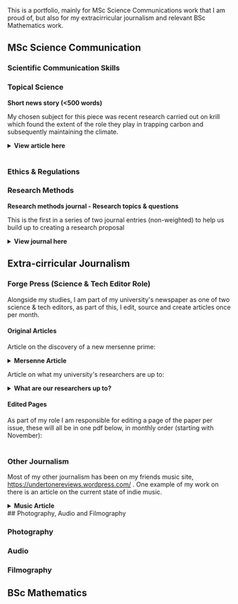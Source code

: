 
This is a portfolio, mainly for MSc Science Communications work that I am proud of, but also for my extracirricular journalism and relevant BSc Mathematics work.

## MSc Science Communication

### Scientific Communication Skills

### Topical Science

<b>Short news story (<500 words) </b> <br/>

My chosen subject for this piece was recent research carried out on krill which found the extent of the role they play in trapping carbon and subsequently maintaining the climate. <br/>

<details> 
  <summary> <b> View article here </b> </summary>
Tiny crustaceans found in the Antarctic are vital for our climate, but face fatal risks, biologists from Imperial have found. <br/>
<br/>

Euphausiacea, or as they are informally known, krill, are crustaceans that play an important role in biodiversity and population stability. But they are so much more; research carried out by Imperial has found Antarctic krill also to be responsible for a surprising amount of carbon locking; however, climate change and fishing are having a direct impact on the population. <br/>
<br/>

“Though delicious for whales, krill are also climate engineers, helping to lock carbon deeper in the ocean where it cannot return to the atmosphere so quickly.” Said Dr Anna Belcher, Ecological Biogeochemist at the British Antarctic Survey. <br/>
<br/>

Carbon locking is a result of photosynthesis, this is the process by which chlorophyll-containing plants absorb carbon dioxide from the environment and release oxygen. After that, the carbon remains trapped within the plant until it dies. Instead of photosynthesising themselves, these crustaceans eat microscopic plants known as phytoplankton. The carbon is subsequently trapped within the krill. Once their stomachs are filled, they migrate vertically down to the deep ocean, where they release the carbon through malting and faeces. <br/>
<br/>

This will stay trapped in the bottom of the ocean for at least 100 years, rendering the Southern Ocean a carbon sink capable of holding the equivalent of between 4 and 46 billion dollars of storage from their massive 20 million metric tonnes per year, which is comparable to levels within salt marshes, mangroves, and seagrass habitats. <br/>
<br/>

Other examples of carbon sinks include oil and natural gases; however, due to human consumption, these are depleting and releasing carbon dioxide into the atmosphere. Krill not only maintains aquatic populations but also prevents us from burning up any quicker than we already are. <br/>
<br/>

Despite this, it is not all good news for the krill; global warming and fishing practices are causing them to die out at a worrying rate. For fishing, they are caught for food and bait, losing their own populations and unintentionally contributing to the loss of other species. Furthermore, they face increasing polar temperatures. Water temperatures on the west Antarctic peninsula have risen by 1°C since 1955, causing a significant change for species that have evolved to specific conditions. <br/>
<br/>

Measures must be taken to conserve the earth's krill and, as a result, our atmosphere. <br/>
<br/>

“The health of the Antarctic ecosystem hinges on how much krill is available in the future.” Jen Walsh stressed after working in the Southern Ocean. <br/>
<br/>

Research found that at least 30% of global oceans must be protected from fishing practices to maintain a sustainable krill population. One example of this in the Southern Ocean is Area 48, where an annual krill catching limit of 620,000 metric tonnes per year was set. This is due to numbers reaching a 450,781 metric tonne high in 2020. <br/>
<br/>
 
Fishing has been addressed, but measures are useless if our oceans continue to heat up. 

</details>

<br/>

### Ethics & Regulations

### Research Methods

<b> Research methods journal - Research topics & questions </b> <br/>

This is the first in a series of two journal entries (non-weighted) to help us build up to creating a research proposal

<details> 
  <summary> <b> View journal here </b> </summary>
Within my science communication degree, my research interests are centred around delving into the current gap of information both in the general public and people of power regarding the spread of diseases, epidemics, and pandemics, with a focus on modern health events. I am interested in firstly finding the extent of this gap of knowledge but also figuring out how best to tackle this inequality using research and knowledge from professionals in the field. <br/>
  <br/>
I chose this research area since I have previously been taught a lot about the mathematics and systems behind how diseases spread and how to combat them in an efficient way. This was my favourite section of my bachelors, as I felt like I had truly understood why certain government measures are put in place; however, it took going to university to find out. A lot of the public and influential individuals, such as those in parliament, may be less informed, especially depending on the media they consume. For example, if someone consumes GB news, they are more likely to hold right-wing values (see Patrona. 2024), and this can have a knock-on effect on what they believe the causes and methods to deal with them are. <br/>
  <br/>
Frackowiak et. al. found that liberal views reduced discriminatory views against immigrants as well as more trust in the scientists, whereas the opposite was true for the conservative group (see Frackowiak et al. 2023). One example of this type of media was ex-American President Trump framing COVID-19 as the “Chinese virus” (see Bolsen et al. 2020). Combatting this type of misinformation may be an impossible task in the current political climate, but figuring out how to communicate efficiently should bring more clarity on how to signal the truth. <br/>
  <br/>
This has been incredibly relevant over the past few years globally with events such as COVID-19 and the health ministry’s approach to dealing with it on top of the prime minister holding parties during lockdown, all whilst he was lying to the country and parliament (see Bowman et al. 2023). <br/>
  <br/>
The main research questions that I want to understand more are as follows:
<ul>
  <li>How much would policymakers/politicians know about how to deal with another pandemic?</li>
  <li>How big is the knowledge gap between professionals and the general public? How can it be closed?</li>
  <li>What are the best methods of communicating around big health events like COVID?</li>
</ul>
 
During my dissertation, I will undertake my own primary research. I will create questionnaires and surveys for both educated and uneducated groups about the spread of diseases to highlight the main differences within knowledge levels and the forms of media they would find most helpful. I aim to talk to the professionals from my undergraduate school who specialise in the field and ask what their opinions on the education of mathematical biology and how they think this information should be spread are. I also aim to interview local politicians from a range of parties to see what they know and how much they are willing to learn and use in their campaigns. <br/>
<br/>

Outside of my own primary research, I will be mainly using academic journals, both on the scientific side of the problem and also the commentaries made on past events and actions. <br/>
<br/>
<b>Bibliography</b> </br>
<br/>

Bolsen, T., Palm, R. and Kingsland, J.T. (2020). Framing the Origins of COVID-19. Science Communication, [online] 42(5). doi:https://doi.org/10.1177/1075547020953603. <br/>

Bowman, D.C. and Roe-Crines, A.S. (2023). The End of the Rhetorical Line? The ‘Partygate’ Investigation into former UK Prime Minister, Boris Johnson. The Political Quarterly, 94(3). doi:https://doi.org/10.1111/1467-923x.13296. <br/>

Frackowiak, M., Pascale Sophie Russell, Rusconi, P., Fasoli, F. and Smadar Cohen‐Chen (2023). Political orientation, trust and discriminatory beliefs during the COVID‐19 pandemic: Longitudinal evidence from the United Kingdom. British Journal of Social Psychology, 62(4), pp.1897–1924. doi:https://doi.org/10.1111/bjso.12662. <br/>
‌Patrona, M. (2024). ‘Softballs’ for ‘Hardballs’: The congenial political interview on right-wing partisan TV news outlets. Journalism. doi:https://doi.org/10.1177/14648849241228096. <br/>
</details>

## Extra-cirricular Journalism

### Forge Press (Science & Tech Editor Role)

Alongside my studies, I am part of my university's newspaper as one of two science & tech editors, as part of this, I edit, source and create articles once per month.

#### <b>Original Articles</b>

Article on the discovery of a new mersenne prime:

<details> 
  <summary> <b> Mersenne Article </b> </summary>
New prime discovery blows previous records out of the water. <br/>
<br/>

Recently, both the largest Mersenne prime and the largest prime in general was found, this is a very important discovery in the areas of mathematics and computational power. This was the 52<sup>nd</sup> Mersenne prime ever found and between the previous discovery and this one, it took mathematicians 7 years using specialist software to do so. <br/>
<br/>

A Mersenne prime is a prime number of the form 2<sup>p</sup> - 1 where p is a pre-existing prime number. To start with, these numbers are small, the first three being 3, 7 and 31 but very quickly ramps up, with the 10<sup>th</sup> Mersenne already reaching 27 digits. In 1995, in aide of finding these huge numbers, the Great Internet Mersenne Prime Search (GIMPS) was set up to corroborate efforts by several mathematicians as well as releasing free software for the sole purpose of finding Mersennes. <br/>
<br/>

Luke Durant, an ex-NVIDIA employee turned researcher was the person responsible for the discovery, he did this by creating a “cloud supercomputer” of GPUs all simultaneously using the GIMPS software. This resulted in the discovery of a number 16 million digits larger than the 51st Mersenne prime, a 41 million digit number I can’t even begin to type out. But in the form mentioned earlier, this is written as 2<sup>136,279,841</sup> - 1. <br/>
<br/>

New prime numbers are a very relevant concept with applications within mathematics and computer science. After the searching process, these numbers need to be checked since the  calculations have many stages where it can go wrong, for example, 2<sup>74,207,281</sup> - 1 took roughly 34 quadrillion steps. Checking these primes helps consolidate otherwise hard to verify algorithms. This algorithm checking helps train GPUs to become more efficient. <br/>
<br/>

In mathematics, and specifically number theory, prime numbers are and have always been an area of great interest. Mersenne primes have a particular link to perfect numbers, these are numbers where the number itself is equal to the sum of all its divisors. This tell us that if 2<sup>p</sup> - 1 is a prime, then 2<sup>p - 1</sup>(2<sup>p</sup> - 1) is a perfect number. <br/>
<br/>

Luke received $3000 for this discovery, but is using this to donate towards the Alabama School of Math and Science, so clearly did it out of passion for the field. <br/>
<br/>

</details>

Article on what my university's researchers are up to:

<details> 
  <summary> <b> What are our researchers up to? </b> </summary>
What are our researchers up to? A university-wide view at Sheffield's recent work <br/>
<br/>

All over university, the lecturers we know and see every week, are all highly accomplished academics, with a plethora of research topics and papers between them. In recent months there have been some incredible advancements spearheaded by both the researchers at this uni and their research teams. These range from conservation efforts within turtle populations to developments in 6G networks. This article will explore several of these.<br/>
<br/>

<b>Biologists find new information about turtle fertility.</b> <br/>
<br/>

In first-of-its-kind research, scientists from Sheffield University have developed techniques to help understand the fertility rates within turtles and tortoises. To do this, the team, led by PhD student Alessia Lavigne, used microscopic techniques, mainly developed for bird eggs to freeze and subsequently analyse their states.<br/>
<br/>

These experiments led to the discovery that 75% of undeveloped eggs that had been viewed were fertilised, however contained embryos that died at an early stage. This was mainly true for wild sea turtles, whereas with giant turtles, it was found that their problems lie in the fertilisation rate.<br/>
<br/>

This research has helped conservation teams differ their focus for various species, for example, protecting wild turtle's embryonic growth via looking after nests.<br/>
<br/>

<b>Bioscientists uncover the MRSA mechanism responsible for its antibiotic resistance.</b><br/>
<br/>

MRSA is one of the most prolific bacteria and is typically harmless outside the body. But when it gets in, it causes more than 120,000 deaths per year. This bacteria is infamous for its antibiotic resistance, being resistant to the entire group of beta-lactams.<br/>
<br/>

Previous work found that this was due to a new cell wall enzyme tailored to survive antibiotic exposure, but this isn’t everything. The multidisciplinary team of Bioscience’s Dr Simon Foster and Physics’ Dr Jamie Hobbs found that MRSA has evolved to have a division mechanism, allowing the bacteria to grow, split, and spread.<br/>
<br/>

This research has huge potential to help us develop more effective antibiotics and hopefully lower the risk of MRSA.<br/>
<br/>

<b>Engineering professor set to drive the push for 6G networks.</b><br/>
<br/>

After being awarded a prestigious research chair from the Royal Academy of Engineering, Professor Timothy O’Farrell FREng will work with Keysight Technologies with the goal of developing new waveforms for transmitting signals.<br/>
<br/>

Instead of the single waveforms used in earlier networks including 4G and 5G, 6G presents the problem of finding a method using multiple waveforms simultaneously since single waveforms aren’t an option. This is especially promising after the university opened the UKs first 6G radio systems facility.<br/>
<br/>

As O’Farrell stated, “6G will be an important technology in people’s lives beyond 2030.”<br/>
<br/>


</details>


#### <b>Edited Pages</b>

As part of my role I am responsible for editing a page of the paper per issue, these will all be in one pdf below, in monthly order (starting with November):<br/>
<br/>

<object data="forge_merge.pdf" width="500" height="800" type='application/pdf'/>

### Other Journalism

Most of my other journalism has been on my friends music site, <a href="url"> https://undertonereviews.wordpress.com/ </a>. One example of my work on there is an article on the current state of indie music.

<details> 
  <summary> <b> Music Article </b> </summary>
<b> Britain’s new age indie scene – a new sound is on the rise and you don’t want to miss out </b><br/>
  <br/>
A new wave of indie music has been brewing and the potential isn’t barred by any limits. Indie music has been huge in the UK for as long as I remember, but new factors are changing the sound of the new up-and-coming talent into something completely different. By Matthew Rowe. <br/>
<br/>

Indie music has often been praised as the voice of the younger generation, and you will often find that the youth will associate themselves with the sound of the ever-recognisable tunes of the Arctic Monkeys, the Strokes, and Pulp, just to name a few. These are big household names who have helped develop and create their own indie sound, one that will certainly never be forgotten. However, more recently, there has been a huge burst of creativity within the indie scene, with a lot of new talent alongside it. These new artists are helping preserve the meaning of indie while putting their own twist on it.<br/>
<br/>

As a genre, indie music has a massive cultural significance that can’t be ignored. For one, the university experience I’ve enjoyed wouldn’t have been anywhere as good without it. You can’t go to a party without soaking up indie music and its culture. My personal favourite venue, The Leadmill, is host to many indie nights out and so many great gigs; it is truly a hub of musical exploration and a place to have a damn good time (bless the £1.50 doubles). <br/>
<br/>

The sound may be developing but some things in indie don’t change. Themes in indie songs still follow consistent themes and messages. If I had a pound for every reference to how bad the Tories are in an indie song, I’d be deemed a Conservative voter. But this is what it’s all about: the voice of the youth expressing their opinions on a vast amount of issues both inside the UK and globally, one example being Declan McKenna‘s British Bombs, a modern-day cult classic that is recognisable instantaneously. The standard themes are being followed but some have rightfully been pushed further than others. Ideas of identity, self-worth and female empowerment have been made so much more vocal, creating an insight into issues recently pushed into the public’s eye, often to the distaste of the older generation. Two songs that I think show this beautifully are Lime Garden’s I Want To Be You and CMAT’s Whatever’s Inconvenient. The sounds of the greats don’t lose their value and are often replicated by bands wanting to reach the great hits their predecessors had. This is shown by Sheffield-based band The Reytons, who have adapted local legends and the Arctic Monkeys sound relatively successfully. If you are ever on a night out, it’s unexplainable, but the atmosphere will become electric whenever an indie banger comes on. <br/>
<br/>

These developments can’t purely be put down to indie music; the music scene as a whole has shifted in recent years. Huge developments in UK jazz, post-punk and rap have all had their impact on the genre, elevating it to a whole new level. This allows a level of creativity and it shows. Post-punk has had such an amazing impact; artists such as BC,NR have had such a huge impact, and other bands in the crank wave subgenre are interchangeable with indie. Hard-hitting indie bands Do Nothing, Dry Cleaning, and Courting are great examples of the development of indie in the post-punk direction. This isn’t the only way the scene has developed; spoken word has snuck its way in almost seamlessly. Leeds band Yard Act are a great example of this, often leaving the preconceptions of how an indie song should be laid out, allowing them to both create standard songs with funky hooks but also much more solemn monologues. This sound is also shown by the much more popular Wet Leg. <br/>
<br/>

Outside of the UK, very unexpected artists have been entering the domain. Rapper Lil Yachty gained a reputation for creating rap songs such as iSpy, but last year he took a huge risk by entering alternative indie with the very influential album Let’s Start Here. This was a complete change in vibe for the American artist but it paid off. The song Drive Me Crazy! is a perfect example of this new experimental feel he was going for, creating a perfect example of how the genre of rap has been infused into indie. The concept has been around for a while. Years ago, Arctic Monkeys collaborated with British icon Dizzie Rascal to create Temptation Greets You Like Your Naughty Friend. Bloc Party is known for mixing the two consistently, but it’s incredibly promising to see otherwise unexpected artists entering the subgenre. <br/>
<br/>

Here are some songs by the insane new talent that you need to hear:<br/>
<br/>
 <ul>
<li>I Want To Be You – Lime Garden (Single)</li>
 </ul> <br/>
This song is a perfect embodiment of how the standards held by those famous on TV lead to innate jealousy and a desire to change their body and lifestyle, highlighting the huge issues of being surrounded by these fake idols. This is consistent in Lime Garden’s music, a girl band who seamlessly expresses modern issues in their songs <br/>
<br/>

 <ul>
<li>Nearly Daffodils – English Teacher (Nearly Daffodils)</li>
 </ul> <br/>

Heavily post-punk inspired band English Teacher often takes a heavier, rock feel to indie, especially in this song sounding akin to a hybrid of Fontaines D.C., Dry Cleaning, and Wet Leg. The singer, ironically named Lily Fontaine, bridges the gap between a harsh, brutal instrumental and a much more melodic and soothing voice, despite still being able to shout out to drive home the whole point: “You can lead water to the daffodils, but you can’t make them drink.” Fontaine’s range is shown in their discography, with much more melancholy compositions like Mastermind Specialism and a poetic start to Yorkshire Tapas.<br/>
<br/>

 <ul>
<li>R Entertainment – Sports Team (Gulp!)</li>
 </ul> <br/>

It wouldn’t be a list of indie recommendations if I didn’t mention Cambridge-formed band Sports Team, who gained notoriety in 2020 with their debut album Deep Down Happy and many of my favourite indie rock songs, such as Stations of the Cross. They haven’t slowed down since, going on several tours or releasing a second album, Gulp!. This album hasn’t gained as much traction as their debut, but in my opinion it has songs of the same or even better quality. R Entertainment is my pick from this album, a commentary on how desensitised the general public has become to otherwise shocking content and how war, homicide, and car crashes have become almost trivial to us. “They’re mowing us down, for R entertainment.” The slang just emphasises how much of an issue it is in the UK.<br/>
<br/>

 <ul>
<li>I Wanna Be a Cowboy, Baby! – CMAT (If My Wife New I’d Be Dead)</li>
 </ul><br/>

CMAT has one of the most impressive voices I have ever heard. Hailing from Ireland, she doesn’t hold back with her loud, passion-filled choruses. I had the pleasure of seeing her live recently, and I was amazed her voice hadn’t died by the end of a nearly three hour action packed and downright fun set. Her song I Wanna Be a Cowboy, Baby! covers so many issues while being an incredibly catchy banger. Several people in the crowd donned cowboy hats for the gig. Issues of self-identity and empowerment are covered here with lines such as “But I break down every time I’m on the scales” and “My style icon is the wolverine / Between each finger lies the key / To getting home without a buckaroo.” These lines emphasise issues of body standards as well as how society and men will often go out with the pure intention of going home with someone and view women as objects, the keys referencing needing self-defense on a day-to-day basis. Her discography covers so many deep issues while maintaining high quality and listenability.<br/>
<br/>

The British music scene and indie as a whole are in great hands; these new talents have already achieved brilliant things, from widely acclaimed albums to supporting huge global talents to having their own national and international tours. I can’t wait to see what they are capable of and how other genres will continue to influence both new and established artists. The Arctic Monkeys delving into more lounge and art rock is a great example of this. To conclude, please give the new indie scene a listen, specifically the songs mentioned above. <br/>
<br/>
 </details>
## Photography, Audio and Filmography

### Photography

### Audio

### Filmography

## BSc Mathematics



